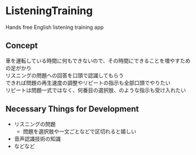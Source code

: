 # ListeningTraining
Hands free English listening training app

## Concept
車を運転している時間に何もできないので、その時間にできることを増やすための足がかり  
リスニングの問題への回答を口頭で認識してもらう  
できれば問題の再生速度の調整やリピートの指示も全部口頭でやりたい  
リピートは問題一式ではなく、何番目の選択肢、のような指示も受け入れたい  

## Necessary Things for Development
- リスニングの問題
  - 問題を選択肢や一文ごとなどで区切れると嬉しい
- 音声認識技術の知識
- などなど
